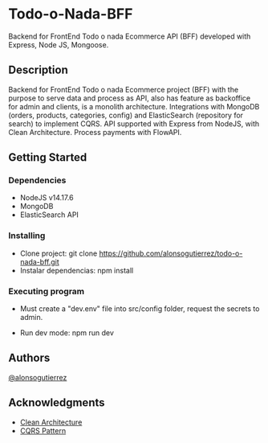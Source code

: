 # Todo-o-Nada-BFF

Backend for FrontEnd Todo o nada Ecommerce API (BFF) developed with Express, Node JS, Mongoose.

## Description

Backend for FrontEnd Todo o nada Ecommerce project (BFF) with the purpose to serve data and process as API, also has feature as backoffice for admin and clients, is a monolith architecture.
Integrations with MongoDB (orders, products, categories, config) and ElasticSearch (repository for search) to implement CQRS.
API supported with Express from NodeJS, with Clean Architecture.
Process payments with FlowAPI.

## Getting Started

### Dependencies

- NodeJS v14.17.6
- MongoDB
- ElasticSearch API

### Installing

- Clone project: git clone https://github.com/alonsogutierrez/todo-o-nada-bff.git
- Instalar dependencias: npm install

### Executing program

- Must create a "dev.env" file into src/config folder, request the secrets to admin.

- Run dev mode: npm run dev

## Authors

[@alonsogutierrez](https://www.linkedin.com/in/alonso-guti%C3%A9rrez-b27370126/)

## Acknowledgments

- [Clean Architecture](https://blog.cleancoder.com/uncle-bob/2012/08/13/the-clean-architecture.html)
- [CQRS Pattern](https://microservices.io/patterns/data/cqrs.html)
